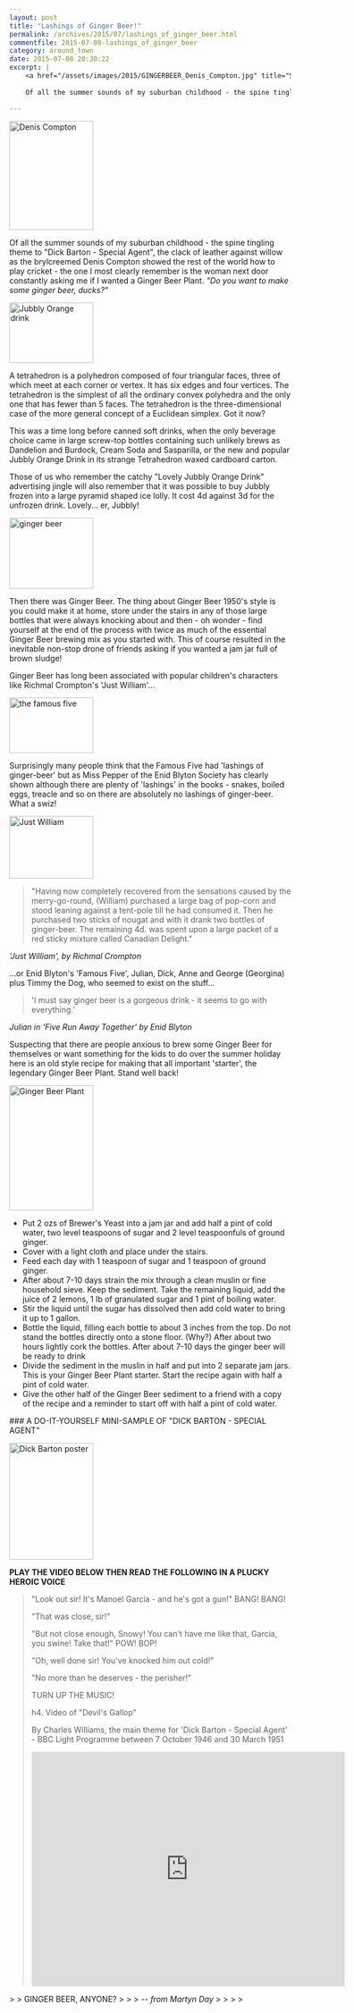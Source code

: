 ```yaml
---
layout: post
title: "Lashings of Ginger Beer!"
permalink: /archives/2015/07/lashings_of_ginger_beer.html
commentfile: 2015-07-08-lashings_of_ginger_beer
category: around_town
date: 2015-07-08 20:30:22
excerpt: |
    <a href="/assets/images/2015/GINGERBEER_Denis_Compton.jpg" title="See larger version of - Denis Compton"><img src="/assets/images/2015/GINGERBEER_Denis_Compton_thumb.jpg" width="150" height="195" alt="Denis Compton" class="photo right" /></a>
    
    Of all the summer sounds of my suburban childhood - the spine tingling theme to "Dick Barton - Special Agent", the clack of leather against willow as the brylcreemed Denis Compton showed the rest of the world how to play cricket - the one I most clearly remember is the woman next door constantly asking me if I wanted a Ginger Beer Plant. <em>"Do you want to make some ginger beer, ducks?"</em>

---
```


<a href="/assets/images/2015/GINGERBEER_Denis_Compton.jpg" title="See larger version of - Denis Compton"><img src="/assets/images/2015/GINGERBEER_Denis_Compton_thumb.jpg" width="150" height="195" alt="Denis Compton" class="photo right" /></a>

Of all the summer sounds of my suburban childhood - the spine tingling theme to "Dick Barton - Special Agent", the clack of leather against willow as the brylcreemed Denis Compton showed the rest of the world how to play cricket - the one I most clearly remember is the woman next door constantly asking me if I wanted a Ginger Beer Plant. <em>"Do you want to make some ginger beer, ducks?"</em>

<div markdown="1" class="pullout">
<a href="/assets/images/2015/GINGERBEER_Jubbly_Orange_drink.jpg" title="See larger version of - Jubbly Orange drink"><img src="/assets/images/2015/GINGERBEER_Jubbly_Orange_drink_thumb.jpg" width="150" height="108" alt="Jubbly Orange drink" class=" right" /></a>

A tetrahedron is a polyhedron composed of four triangular faces, three of which meet at each corner or vertex. It has six edges and four vertices. The tetrahedron is the simplest of all the ordinary convex polyhedra and the only one that has fewer than 5 faces. The tetrahedron is the three-dimensional case of the more general concept of a Euclidean simplex. Got it now?

</div>
This was a time long before canned soft drinks, when the only beverage choice came in large screw-top bottles containing such unlikely brews as Dandelion and Burdock, Cream Soda and Sasparilla, or the new and popular Jubbly Orange Drink in its strange Tetrahedron waxed cardboard carton.

Those of us who remember the catchy "Lovely Jubbly Orange Drink" advertising jingle will also remember that it was possible to buy Jubbly frozen into a large pyramid shaped ice lolly. It cost 4d against 3d for the unfrozen drink. Lovely... er, Jubbly!

<a href="/assets/images/2015/GINGERBEER_ginger-beer.jpg" title="See larger version of - ginger beer"><img src="/assets/images/2015/GINGERBEER_ginger-beer_thumb.jpg" width="150" height="127" alt="ginger beer" class="photo right" /></a>

Then there was Ginger Beer. The thing about Ginger Beer 1950's style is you could make it at home, store under the stairs in any of those large bottles that were always knocking about and then - oh wonder - find yourself at the end of the process with twice as much of the essential Ginger Beer brewing mix as you started with. This of course resulted in the inevitable non-stop drone of friends asking if you wanted a jam jar full of brown sludge!

Ginger Beer has long been associated with popular children's characters like Richmal Crompton's 'Just William'...

<div markdown="1" class="pullout">
<a href="/assets/images/2015/GINGERBEER_the-famous-five.jpg" title="See larger version of - the famous five"><img src="/assets/images/2015/GINGERBEER_the-famous-five_thumb.jpg" width="150" height="99" alt="the famous five" class="photo left" /></a>

Surprisingly many people think that the Famous Five had 'lashings of ginger-beer' but as Miss Pepper of the Enid Blyton Society has clearly shown although there are plenty of 'lashings' in the books - snakes, boiled eggs, treacle and so on there are absolutely no lashings of ginger-beer. What a swiz!

</div>
<a href="/assets/images/2015/GINGERBEER_Just_William.jpg" title="See larger version of - Just William"><img src="/assets/images/2015/GINGERBEER_Just_William_thumb.jpg" width="150" height="112" alt="Just William" class="photo right" /></a>

> "Having now completely recovered from the sensations caused by the merry-go-round, (William) purchased a large bag of pop-corn and stood leaning against a tent-pole till he had consumed it. Then he purchased two sticks of nougat and with it drank two bottles of ginger-beer. The remaining 4d. was spent upon a large packet of a red sticky mixture called Canadian Delight."

<cite>'Just William', by Richmal Crompton</cite>

...or Enid Blyton's 'Famous Five', Julian, Dick, Anne and George (Georgina) plus Timmy the Dog, who seemed to exist on the stuff...

> 'I must say ginger beer is a gorgeous drink - it seems to go with everything.'

<cite>Julian in 'Five Run Away Together' by Enid Blyton</cite>

Suspecting that there are people anxious to brew some Ginger Beer for themselves or want something for the kids to do over the summer holiday here is an old style recipe for making that all important 'starter', the legendary Ginger Beer Plant. Stand well back!

<a href="/assets/images/2015/GINGERBEER_Ginger_Beer_Plant.jpg" title="See larger version of - Ginger Beer Plant"><img src="/assets/images/2015/GINGERBEER_Ginger_Beer_Plant_thumb.jpg" width="150" height="224" alt="Ginger Beer Plant" class="photo right" /></a>

-   Put 2 ozs of Brewer's Yeast into a jam jar and add half a pint of cold water, two level teaspoons of sugar and 2 level teaspoonfuls of ground ginger.
-   Cover with a light cloth and place under the stairs.
-   Feed each day with 1 teaspoon of sugar and 1 teaspoon of ground ginger.
-   After about 7-10 days strain the mix through a clean muslin or fine household sieve. Keep the sediment. Take the remaining liquid, add the juice of 2 lemons, 1 Ib of granulated sugar and 1 pint of boiling water.
-   Stir the liquid until the sugar has dissolved then add cold water to bring it up to 1 gallon.
-   Bottle the liquid, filling each bottle to about 3 inches from the top. Do not stand the bottles directly onto a stone floor. (Why?) After about two hours lightly cork the bottles. After about 7-10 days the ginger beer will be ready to drink
-   Divide the sediment in the muslin in half and put into 2 separate jam jars. This is your Ginger Beer Plant starter. Start the recipe again with half a pint of cold water.
-   Give the other half of the Ginger Beer sediment to a friend with a copy of the recipe and a reminder to start off with half a pint of cold water.

<div markdown="1" class="box">
### A DO-IT-YOURSELF MINI-SAMPLE OF "DICK BARTON - SPECIAL AGENT"

<a href="/assets/images/2015/GINGERBEER_Dick_Barton_poster.jpg" title="See larger version of - Dick Barton poster"><img src="/assets/images/2015/GINGERBEER_Dick_Barton_poster_thumb.jpg" width="150" height="209" alt="Dick Barton poster" class="photo right" /></a>

**PLAY THE VIDEO BELOW THEN READ THE FOLLOWING IN A PLUCKY HEROIC VOICE**

> "Look out sir! It's Manoel Garcia - and he's got a gun!" BANG! BANG!
> 
>  "That was close, sir!"
> 
>  "But not close enough, Snowy! You can't have me like that, Garcia, you swine! Take that!" POW! BOP!
> 
>  "Oh, well done sir! You've knocked him out cold!"
> 
>  "No more than he deserves - the perisher!"
> 
>  TURN UP THE MUSIC!
> 
>  h4. Video of "Devil's Gallop"
> 
>  By Charles Williams, the main theme for 'Dick Barton - Special Agent' - BBC Light Programme between 7 October 1946 and 30 March 1951
> 
>  <iframe width="560" height="420" src="https://www.youtube-nocookie.com/embed/F2eqX93umXo?rel=0" frameborder="0" allowfullscreen></iframe>
> 
> 
> 

</div>
> 
>  GINGER BEER, ANYONE?
> 
> 
>  <cite>-- from Martyn Day</cite>
> 
> 
> 
> 
